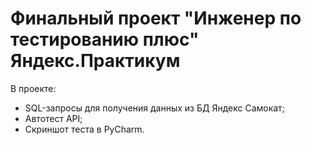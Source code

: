 # Финальный проект "Инженер по тестированию плюс" Яндекс.Практикум
В проекте:
- SQL-запросы для получения данных из БД Яндекс Самокат;
- Автотест API;
- Скриншот теста в PyCharm.

